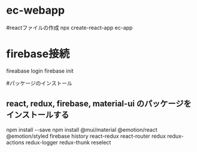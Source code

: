 # ec-webapp

#reactファイルの作成
npx create-react-app ec-app

# firebase接続
fireabase login
firebase init

#パッケージのインストール
## react, redux, firebase, material-ui のパッケージをインストールする
npm install --save npm install @mui/material @emotion/react @emotion/styled firebase history react-redux react-router redux redux-actions redux-logger redux-thunk reselect
